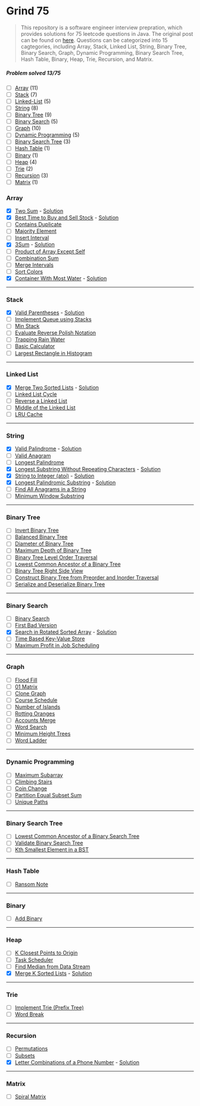 # Grind 75
> This repository is a software engineer interview prepration, which provides solutions for 75 leetcode questions in Java. The original post can be found on [here](https://www.techinterviewhandbook.org/grind75?grouping=topics&order=difficulty&hours=8). Questions can be categorized into 15 cagtegories, including Array, Stack, Linked List, String, Binary Tree, Binary Search, Graph, Dynamic Programming, Binary Search Tree, Hash Table, Binary, Heap, Trie, Recursion, and Matrix.

##### Problem solved 13/75

-   [ ] [Array](#array) (11)
-   [ ] [Stack](#stack) (7)
-   [ ] [Linked-List](#linked-list) (5)
-   [ ] [String](#string) (8)
-   [ ] [Binary Tree](#binary-tree) (9)
-   [ ] [Binary Search](#binary-search) (5)
-   [ ] [Graph](#graph) (10)
-   [ ] [Dynamic Programming](#dynamic-programming) (5)
-   [ ] [Binary Search Tree](#binary-search-tree) (3)
-   [ ] [Hash Table](#hash-table) (1)
-   [ ] [Binary](#binary) (1)
-   [ ] [Heap](#heap) (4)
-   [ ] [Trie](#trie) (2)
-   [ ] [Recursion](#recursion) (3)
-   [ ] [Matrix](#matrix) (1)

### Array

-   [x] [Two Sum](https://leetcode.com/problems/two-sum) - [Solution](/Array/1.%20Two%20Sum/)
-   [x] [Best Time to Buy and Sell Stock](https://leetcode.com/problems/best-time-to-buy-and-sell-stock) - [Solution](/Array/121.%20Best%20Time%20to%20Buy%20and%20Sell%20Stock)
-   [ ] [Contains Duplicate](https://leetcode.com/problems/contains-duplicate)
-   [ ] [Majority Element](https://leetcode.com/problems/majority-element)
-   [ ] [Insert Interval](https://leetcode.com/problems/insert-interval)
-   [x] [3Sum](https://leetcode.com/problems/3sum/) - [Solution](/Array/15.%203Sum/)
-   [ ] [Product of Array Except Self](https://leetcode.com/problems/product-of-array-except-self)
-   [ ] [Combination Sum](https://leetcode.com/problems/combination-sum)
-   [ ] [Merge Intervals](https://leetcode.com/problems/merge-intervals)
-   [ ] [Sort Colors](https://leetcode.com/problems/sort-colors)
-   [x] [Container With Most Water](https://leetcode.com/problems/container-with-most-water) - [Solution](/Array/11.%20Container%20With%20Most%20Water/)

---

### Stack

-   [x] [Valid Parentheses](https://leetcode.com/problems/valid-parentheses) - [Solution](/Stack/20.%20Valid%20Parentheses)
-   [ ] [Implement Queue using Stacks](https://leetcode.com/problems/implement-queue-using-stacks)
-   [ ] [Min Stack](https://leetcode.com/problems/min-stack)
-   [ ] [Evaluate Reverse Polish Notation](https://leetcode.com/problems/evaluate-reverse-polish-notation)
-   [ ] [Trapping Rain Water](https://leetcode.com/problems/trapping-rain-water)
-   [ ] [Basic Calculator](https://leetcode.com/problems/basic-calculator)
-   [ ] [Largest Rectangle in Histogram](https://leetcode.com/problems/largest-rectangle-in-histogram)

---

### Linked List

-   [x] [Merge Two Sorted Lists](https://leetcode.com/problems/merge-two-sorted-lists) - [Solution](/Linked%20List/21.%20Merge%20Two%20Sorted%20Lists)
-   [ ] [Linked List Cycle](https://leetcode.com/problems/linked-list-cycle)
-   [ ] [Reverse a Linked List](https://leetcode.com/problems/reverse-linked-list)
-   [ ] [Middle of the Linked List](https://leetcode.com/problems/remove-nth-node-from-end-of-list)
-   [ ] [LRU Cache](https://leetcode.com/problems/reorder-list)

---

### String

-   [x] [Valid Palindrome](https://leetcode.com/problems/valid-palindrome) - [Solution](/String/125.%20Valid%20Palindrome)
-   [ ] [Valid Anagram](https://leetcode.com/problems/valid-anagram)
-   [ ] [Longest Palindrome](https://leetcode.com/problems/longest-palindrome)
-   [x] [Longest Substring Without Repeating Characters](https://leetcode.com/problems/longest-substring-without-repeating-characters) - [Solution](/String/3.%20Longest%20Substring%20Without%20Repeating%20Characters)
-   [x] [String to Integer (atoi)](https://leetcode.com/problems/string-to-integer-atoi) - [Solution](/String/8.%20String%20to%20Integer%20(atoi))
-   [x] [Longest Palindromic Substring](https://leetcode.com/problems/longest-palindromic-substring) - [Solution](/String/5.%20Longest%20Palindromic%20Substring)
-   [ ] [Find All Anagrams in a String](https://leetcode.com/problems/find-all-anagrams-in-a-string)
-   [ ] [Minimum Window Substring](https://leetcode.com/problems/minimum-window-substring)

---

### Binary Tree

-   [ ] [Invert Binary Tree](https://leetcode.com/problems/invert-binary-tree)
-   [ ] [Balanced Binary Tree](https://leetcode.com/problems/balanced-binary-tree)
-   [ ] [Diameter of Binary Tree](https://leetcode.com/problems/diameter-of-binary-tree)
-   [ ] [Maximum Depth of Binary Tree](https://leetcode.com/problems/maximum-depth-of-binary-tree)
-   [ ] [Binary Tree Level Order Traversal](https://leetcode.com/problems/binary-tree-level-order-traversal)
-   [ ] [Lowest Common Ancestor of a Binary Tree](https://leetcode.com/problems/lowest-common-ancestor-of-a-binary-tree)
-   [ ] [Binary Tree Right Side View](https://leetcode.com/problems/binary-tree-right-side-view)
-   [ ] [Construct Binary Tree from Preorder and Inorder Traversal](https://leetcode.com/problems/construct-binary-tree-from-preorder-and-inorder-traversal)
-   [ ] [Serialize and Deserialize Binary Tree](https://leetcode.com/problems/serialize-and-deserialize-binary-tree)

---

### Binary Search

-   [ ] [Binary Search](https://leetcode.com/problems/binary-search)
-   [ ] [First Bad Version](https://leetcode.com/problems/first-bad-version)
-   [x] [Search in Rotated Sorted Array](https://leetcode.com/problems/search-in-rotated-sorted-array) - [Solution](/Binary%20Search/33.%20Search%20in%20Rotated%20Sorted%20Array)
-   [ ] [Time Based Key-Value Store](https://leetcode.com/problems/time-based-key-value-store)
-   [ ] [Maximum Profit in Job Scheduling](https://leetcode.com/problems/maximum-profit-in-job-scheduling)

---

### Graph

-   [ ] [Flood Fill](https://leetcode.com/problems/flood-fill)
-   [ ] [01 Matrix](https://leetcode.com/problems/01-matrix)
-   [ ] [Clone Graph](https://leetcode.com/problems/clone-graph)
-   [ ] [Course Schedule](https://leetcode.com/problems/course-schedule)
-   [ ] [Number of Islands](https://leetcode.com/problems/number-of-islands)
-   [ ] [Rotting Oranges](https://leetcode.com/problems/rotting-oranges)
-   [ ] [Accounts Merge](https://leetcode.com/problems/accounts-merge)
-   [ ] [Word Search](https://leetcode.com/problems/word-search)
-   [ ] [Minimum Height Trees](https://leetcode.com/problems/minimum-height-trees)
-   [ ] [Word Ladder](https://leetcode.com/problems/word-ladder)

---

### Dynamic Programming

-   [ ] [Maximum Subarray](https://leetcode.com/problems/maximum-subarray)
-   [ ] [Climbing Stairs](https://leetcode.com/problems/climbing-stairs)
-   [ ] [Coin Change](https://leetcode.com/problems/coin-change)
-   [ ] [Partition Equal Subset Sum](https://leetcode.com/problems/maximum-subarray)
-   [ ] [Unique Paths](https://leetcode.com/problems/unique-paths)

---

### Binary Search Tree

-   [ ] [Lowest Common Ancestor of a Binary Search Tree](https://leetcode.com/problems/lowest-common-ancestor-of-a-binary-search-tree)
-   [ ] [Validate Binary Search Tree](https://leetcode.com/problems/validate-binary-search-tree)
-   [ ] [Kth Smallest Element in a BST](https://leetcode.com/problems/kth-smallest-element-in-a-bst)

---

### Hash Table

-   [ ] [Ransom Note](https://leetcode.com/problems/ransom-note)

---

### Binary

-   [ ] [Add Binary](https://leetcode.com/problems/add-binary)

---

### Heap

-   [ ] [K Closest Points to Origin](https://leetcode.com/problems/k-closest-points-to-origin)
-   [ ] [Task Scheduler](https://leetcode.com/problems/task-scheduler)
-   [ ] [Find Median from Data Stream](https://leetcode.com/problems/find-median-from-data-stream/)
-   [x] [Merge K Sorted Lists](https://leetcode.com/problems/merge-k-sorted-lists/) - [Solution](/Heap/23.%20Merge%20k%20Sorted%20Lists)

---

### Trie

-   [ ] [Implement Trie (Prefix Tree)](https://leetcode.com/problems/implement-trie-prefix-tree)
-   [ ] [Word Break](https://leetcode.com/problems/word-break)

---

### Recursion

-   [ ] [Permutations](https://leetcode.com/problems/permutations)
-   [ ] [Subsets](https://leetcode.com/problems/subsets)
-   [x] [Letter Combinations of a Phone Number](https://leetcode.com/problems/letter-combinations-of-a-phone-number) - [Solution](/Recursion/17.%20Letter%20Combinations%20of%20a%20Phone%20Number)

---

### Matrix

-   [ ] [Spiral Matrix](https://leetcode.com/problems/spiral-matrix)

